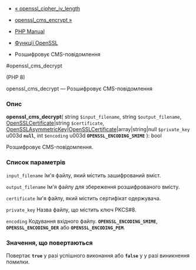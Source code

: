 - [« openssl_cipher_iv_length](function.openssl-cipher-iv-length.md)
- [openssl_cms_encrypt »](function.openssl-cms-encrypt.md)

- [PHP Manual](index.md)
- [Функції OpenSSL](ref.openssl.md)
- Розшифровує CMS-повідомлення

#openssl_cms_decrypt

(PHP 8)

openssl_cms_decrypt — Розшифровує CMS-повідомлення

### Опис

**openssl_cms_decrypt**(
string `$input_filename`,
string `$output_filename`,
[OpenSSLCertificate](class.opensslcertificate.md)\|string
`$certificate`,
[OpenSSLAsymmetricKey](class.opensslasymmetrickey.md)\|[OpenSSLCertificate](class.opensslcertificate.md)\|array\|string\|null
`$private_key` u003d **`null`**,
int `$encoding` u003d **`OPENSSL_ENCODING_SMIME`**
): bool

Розшифровує CMS-повідомлення.

### Список параметрів

`input_filename`
Ім'я файлу, який містить зашифрований вміст.

`output_filename`
Ім'я файлу для збереження розшифрованого вмісту.

`certificate`
Ім'я файлу, який містить сертифікат одержувача.

`private_key`
Назва файлу, що містить ключ PKCS#8.

`encoding`
Кодування вхідного файлу. **`OPENSSL_ENCODING_SMIME`**,
**`OPENSSL_ENCODING_DER`** або **`OPENSSL_ENCODING_PEM`**.

### Значення, що повертаються

Повертає **`true`** у разі успішного виконання або **`false`** у
у разі виникнення помилки.
